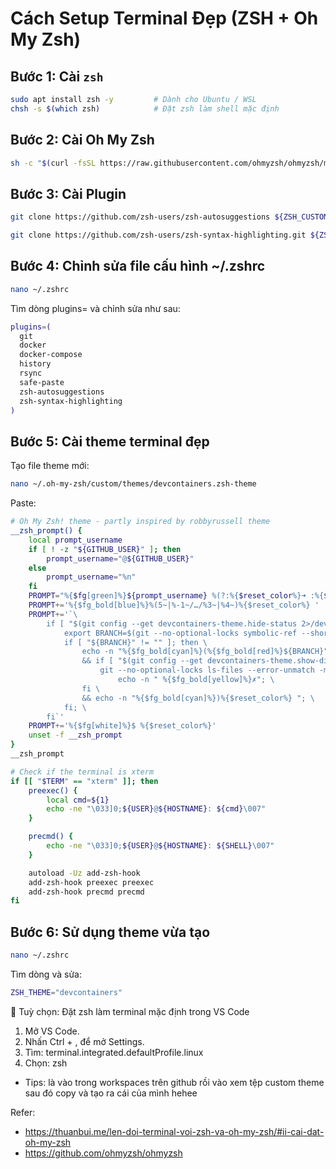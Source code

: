 # Cách Setup Terminal Đẹp (ZSH + Oh My Zsh)

## Bước 1: Cài `zsh`

```bash
sudo apt install zsh -y         # Dành cho Ubuntu / WSL
chsh -s $(which zsh)            # Đặt zsh làm shell mặc định
```
## Bước 2: Cài Oh My Zsh

```bash
sh -c "$(curl -fsSL https://raw.githubusercontent.com/ohmyzsh/ohmyzsh/master/tools/install.sh)"
```

## Bước 3: Cài Plugin

```bash
git clone https://github.com/zsh-users/zsh-autosuggestions ${ZSH_CUSTOM:-~/.oh-my-zsh/custom}/plugins/zsh-autosuggestions

git clone https://github.com/zsh-users/zsh-syntax-highlighting.git ${ZSH_CUSTOM:-~/.oh-my-zsh/custom}/plugins/zsh-syntax-highlighting
```

## Bước 4: Chỉnh sửa file cấu hình ~/.zshrc

```bash
nano ~/.zshrc
```
Tìm dòng plugins= và chỉnh sửa như sau:

```bash
plugins=(
  git
  docker
  docker-compose
  history
  rsync
  safe-paste
  zsh-autosuggestions
  zsh-syntax-highlighting
)
```
## Bước 5: Cài theme terminal đẹp
Tạo file theme mới:

```bash
nano ~/.oh-my-zsh/custom/themes/devcontainers.zsh-theme
```

Paste:
```bash
# Oh My Zsh! theme - partly inspired by robbyrussell theme
__zsh_prompt() {
    local prompt_username
    if [ ! -z "${GITHUB_USER}" ]; then
        prompt_username="@${GITHUB_USER}"
    else
        prompt_username="%n"
    fi
    PROMPT="%{$fg[green]%}${prompt_username} %(?:%{$reset_color%}➜ :%{$fg_bold[red]%}➜ )"
    PROMPT+='%{$fg_bold[blue]%}%(5~|%-1~/…/%3~|%4~)%{$reset_color%} '
    PROMPT+='`\
        if [ "$(git config --get devcontainers-theme.hide-status 2>/dev/null)" != 1 ] && [ "$(git config --get codespaces-theme.hide-status 2>/dev/null)" != 1 ]; then \
            export BRANCH=$(git --no-optional-locks symbolic-ref --short HEAD 2>/dev/null || git --no-optional-locks rev-parse --short HEAD 2>/dev/null); \
            if [ "${BRANCH}" != "" ]; then \
                echo -n "%{$fg_bold[cyan]%}(%{$fg_bold[red]%}${BRANCH}" \
                && if [ "$(git config --get devcontainers-theme.show-dirty 2>/dev/null)" = 1 ] && \
                    git --no-optional-locks ls-files --error-unmatch -m --directory --no-empty-directory -o --exclude-standard ":/*" > /dev/null 2>&1; then \
                        echo -n " %{$fg_bold[yellow]%}✗"; \
                fi \
                && echo -n "%{$fg_bold[cyan]%})%{$reset_color%} "; \
            fi; \
        fi`'
    PROMPT+='%{$fg[white]%}$ %{$reset_color%}'
    unset -f __zsh_prompt
}
__zsh_prompt

# Check if the terminal is xterm
if [[ "$TERM" == "xterm" ]]; then
    preexec() {
        local cmd=${1}
        echo -ne "\033]0;${USER}@${HOSTNAME}: ${cmd}\007"
    }

    precmd() {
        echo -ne "\033]0;${USER}@${HOSTNAME}: ${SHELL}\007"
    }

    autoload -Uz add-zsh-hook
    add-zsh-hook preexec preexec
    add-zsh-hook precmd precmd
fi
```
## Bước 6: Sử dụng theme vừa tạo
```bash
nano ~/.zshrc
```

Tìm dòng và sửa:
```bash
ZSH_THEME="devcontainers"
```

🎯 Tuỳ chọn: Đặt zsh làm terminal mặc định trong VS Code
1. Mở VS Code.
2. Nhấn Ctrl + , để mở Settings.
3. Tìm: terminal.integrated.defaultProfile.linux
4. Chọn: zsh
* Tips: là vào trong workspaces trên github rồi vào xem tệp custom theme sau đó copy và tạo ra cái của mình hehee

Refer: 
- https://thuanbui.me/len-doi-terminal-voi-zsh-va-oh-my-zsh/#ii-cai-dat-oh-my-zsh
- https://github.com/ohmyzsh/ohmyzsh
